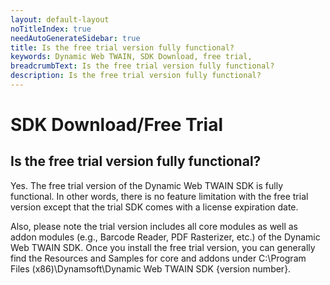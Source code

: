 ```yaml
---
layout: default-layout
noTitleIndex: true
needAutoGenerateSidebar: true
title: Is the free trial version fully functional?
keywords: Dynamic Web TWAIN, SDK Download, free trial,
breadcrumbText: Is the free trial version fully functional?
description: Is the free trial version fully functional?
---
```


# SDK Download/Free Trial

## Is the free trial version fully functional?

Yes. The free trial version of the Dynamic Web TWAIN SDK is fully functional. In other words, there is no feature limitation with the free trial version except that the trial SDK comes with a license expiration date.

Also, please note the trial version includes all core modules as well as addon modules (e.g., Barcode Reader, PDF Rasterizer, etc.) of the Dynamic Web TWAIN SDK. Once you install the free trial version, you can generally find the Resources and Samples for core and addons under C:\Program Files (x86)\Dynamsoft\Dynamic Web TWAIN SDK {version number}.
